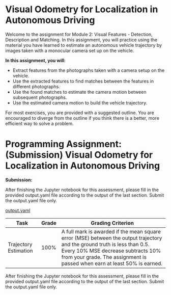 # Visual Odometry for Localization in Autonomous Driving

Welcome to the assignment for Module 2: Visual Features - Detection, Description and Matching. In this assignment, you will practice using the material you have learned to estimate an autonomous vehicle trajectory by images taken with a monocular camera set up on the vehicle.

**In this assignment, you will:**
* Extract features from the photographs taken with a camera setup on the vehicle.
* Use the extracted features to find matches between the features in different photographs.
* Use the found matches to estimate the camera motion between subsequent photographs.
* Use the estimated camera motion to build the vehicle trajectory.

For most exercises, you are provided with a suggested outline. You are encouraged to diverge from the outline if you think there is a better, more efficient way to solve a problem.

# Programming Assignment: (Submission) Visual Odometry for Localization in Autonomous Driving

**Submission:**

After finishing the Jupyter notebook for this assessment, please fill in the provided output.yaml file according to the output of the last section. Submit the output.yaml file only.

[output.yaml]( https://d3c33hcgiwev3.cloudfront.net/fdhNRzeLEemnrA4AsaAhFA_7e1359d0378b11e9bb7beb1e7a1fef9b_output.yaml?Expires=1589328000&Signature=EZDcWKbCFteebat~sq8fgdilFsbfgMkYa370LLgeoAeZDnwc0N45HWG9~uMaLEGqFU3wsxsZFPVUW~EURsm0ukJLrQanlCMLq8Dbno8t2RH1Tx92X~EQebqCJAY6vb0Hd2NlpRao-nS0iJTd9DeZ-4Ne0sm0b8rO4cA5MU2n9IA_&Key-Pair-Id=APKAJLTNE6QMUY6HBC5A)

| **Task** | **Grade** | **Grading Criterion** |
| --------------- | --------------- | --------------- |
| Trajectory Estimation | 100% | A full mark is awarded if the mean square error (MSE) between the output trajectory and the ground truth is less than 0.5. Every 10% MSE decrease subtracts 10% from your grade. The assignment is passed when earn at least 50% is earned. |

After finishing the Jupyter notebook for this assessment, please fill in the provided output.yaml file according to the output of the last section. Submit the output.yaml file only.
